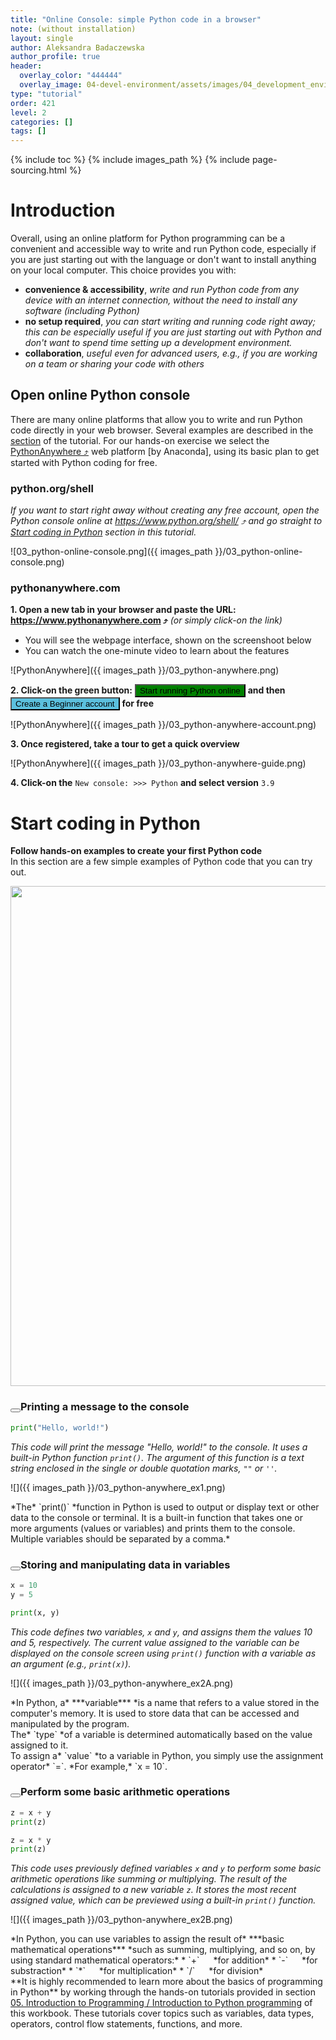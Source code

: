 ```yaml
---
title: "Online Console: simple Python code in a browser"
note: (without installation)
layout: single
author: Aleksandra Badaczewska
author_profile: true
header:
  overlay_color: "444444"
  overlay_image: 04-devel-environment/assets/images/04_development_envir_banner.png
type: "tutorial"
order: 421
level: 2
categories: []
tags: []
---
```


{% include toc %}
{% include images_path %}
{% include page-sourcing.html %}


# Introduction

Overall, using an online platform for Python programming can be a convenient and accessible way to write and run Python code, especially if you are just starting out with the language or don't want to install anything on your local computer. This choice provides you with:
* <b>convenience & accessibility</b>, *write and run Python code from any device with an internet connection, without the need to install any software (including Python)*
* <b>no setup required</b>, *you can start writing and running code right away; this can be especially useful if you are just starting out with Python and don't want to spend time setting up a development environment.*
* <b>collaboration</b>, *useful even for advanced users, e.g., if you are working on a team or sharing your code with others*


## Open online Python console

There are many online platforms that allow you to write and run Python code directly in your web browser. Several examples are described in the <a class="t-links" href="420" section="#1-online-coding-platforms-beginner">section</a> of the <a class="t-links" href="420"></a> tutorial. For our hands-on exercise we select the <a href="https://www.pythonanywhere.com/" target="_blank">PythonAnywhere  ⤴</a> web platform [by Anaconda], using its basic plan to get started with Python coding for free. <br>

### <b class="prefix-2"></b>python.org/shell

*If you want to start right away without creating any free account, open the Python console online at <a href="https://www.python.org/shell/" target="_blank">https://www.python.org/shell/  ⤴</a> and go straight to [Start coding in Python](#start-coding-in-python) section in this tutorial.*

![03_python-online-console.png]({{ images_path }}/03_python-online-console.png)


### <b class="prefix-2"></b>pythonanywhere.com

**1. Open a new tab in your browser and paste the URL: <a href="https://www.pythonanywhere.com" target="_blank">https://www.pythonanywhere.com  ⤴</a>** *(or simply click-on the link)*

* You will see the webpage interface, shown on the screenshoot below
* You can watch the one-minute video to learn about the features

![PythonAnywhere]({{ images_path }}/03_python-anywhere.png)

**2. Click-on the green button:** <button class="btn c-white" style="background-color: green;">Start running Python online</button> **and then** <button class="btn c-white" style="background-color: #5bc0de;">Create a Beginner account</button> **for free**

![PythonAnywhere]({{ images_path }}/03_python-anywhere-account.png)

**3. Once registered, take a tour to get a quick overview**

![PythonAnywhere]({{ images_path }}/03_python-anywhere-guide.png)

**4. Click-on the** `New console: >>> Python` **and select version** `3.9`


# Start coding in Python

**Follow hands-on examples to create your first Python code** <br>
In this section are a few simple examples of Python code that you can try out.

<img width="800" src="{{ images_path }}/03_python-anywhere.gif">


### <button class="btn example before" data-before="EXAMPLE 1"></button><base class="mb">Printing a message to the console

```python
print("Hello, world!")
```

*This code will print the message "Hello, world!" to the console. It uses a built-in Python function `print()`. The argument of this function is a text string enclosed in the single or double quotation marks, `""` or `''`.*

![]({{ images_path }}/03_python-anywhere_ex1.png)

<div class="note" markdown="1">
*The* `print()` *function in Python is used to output or display text or other data to the console or terminal. It is a built-in function that takes one or more arguments (values or variables) and prints them to the console. Multiple variables should be separated by a comma.*
</div>

### <button class="btn example before" data-before="EXAMPLE 2"></button><base class="mb">Storing and manipulating data in variables

```python
x = 10
y = 5

print(x, y)
```

*This code defines two variables, `x` and `y`, and assigns them the values 10 and 5, respectively. The current value assigned to the variable can be displayed on the console screen using `print()` function with a variable as an argument (e.g., `print(x)`).*

![]({{ images_path }}/03_python-anywhere_ex2A.png)

<div class="note" markdown="1">
*In Python, a* ***variable*** *is a name that refers to a value stored in the computer's memory. It is used to store data that can be accessed and manipulated by the program. <br> The* `type` *of a variable is determined automatically based on the value assigned to it. <br> To assign a* `value` *to a variable in Python, you simply use the assignment operator* `=`. *For example,* `x = 10`.
</div>

### <button class="btn example before" data-before="EXAMPLE 3"></button><base class="mb">Perform some basic arithmetic operations

```python
z = x + y
print(z)

z = x * y
print(z)
```

*This code uses previously defined variables `x` and `y` to perform some basic arithmetic operations like summing or multiplying. The result of the calculations is assigned to a new variable `z`. It stores the most recent assigned value, which can be previewed using a built-in `print()` function.*

![]({{ images_path }}/03_python-anywhere_ex2B.png)

<div class="note" markdown="1">
*In Python, you can use variables to assign the result of* ***basic mathematical operations*** *such as summing, multiplying, and so on, by using standard mathematical operators:*
* `+` &emsp; *for addition*
* `-` &emsp; *for substraction*
* `*` &emsp; *for multiplication*
* `/` &emsp; *for division*
</div>

<div class="more" markdown="1">
**It is highly recommended to learn more about the basics of programming in Python** by working through the hands-on tutorials provided in section <a class="t-links" href="531">05. Introduction to Programming / Introduction to Python programming</a> of this workbook. These tutorials cover topics such as variables, data types, operators, control flow statements, functions, and more.
</div>
